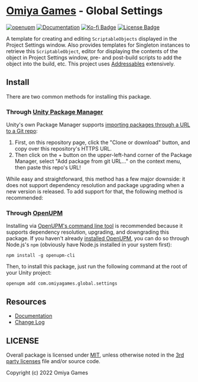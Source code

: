 # [Omiya Games](https://www.omiyagames.com/) - Global Settings

[![openupm](https://img.shields.io/npm/v/com.omiyagames.global.settings?label=openupm&registry_uri=https://package.openupm.com)](https://openupm.com/packages/com.omiyagames.global.settings/) [![Documentation](https://github.com/OmiyaGames/omiya-games-global-settings/workflows/Host%20DocFX%20Documentation/badge.svg)](https://omiyagames.github.io/omiya-games-global-settings/) [![Ko-fi Badge](https://img.shields.io/badge/donate-ko--fi-29abe0.svg?logo=ko-fi)](https://ko-fi.com/I3I51KS8F) [![License Badge](https://img.shields.io/github/license/OmiyaGames/omiya-games-global-settings)](/LICENSE.md) 

A template for creating and editing `ScriptableObjects` displayed in the Project Settings window.  Also provides templates for Singleton instances to retrieve this `ScriptableObject`, editor for displaying the contents of the object in Project Settings window, pre- and post-build scripts to add the object into the build, etc.  This project uses [Addressables](https://docs.unity3d.com/Manual/com.unity.addressables.html) extensively.

## Install

There are two common methods for installing this package.

### Through [Unity Package Manager](https://docs.unity3d.com/Manual/upm-ui-giturl.html)

Unity's own Package Manager supports [importing packages through a URL to a Git repo](https://docs.unity3d.com/Manual/upm-ui-giturl.html):

1. First, on this repository page, click the "Clone or download" button, and copy over this repository's HTTPS URL.  
2. Then click on the + button on the upper-left-hand corner of the Package Manager, select "Add package from git URL..." on the context menu, then paste this repo's URL!

While easy and straightforward, this method has a few major downside: it does not support dependency resolution and package upgrading when a new version is released.  To add support for that, the following method is recommended:

### Through [OpenUPM](https://openupm.com/)

Installing via [OpenUPM's command line tool](https://openupm.com/) is recommended because it supports dependency resolution, upgrading, and downgrading this package.  If you haven't already [installed OpenUPM](https://openupm.com/docs/getting-started.html#installing-openupm-cli), you can do so through Node.js's `npm` (obviously have Node.js installed in your system first):
```
npm install -g openupm-cli
```
Then, to install this package, just run the following command at the root of your Unity project:
```
openupm add com.omiyagames.global.settings
```

## Resources

- [Documentation](https://omiyagames.github.io/omiya-games-global-settings/)
- [Change Log](https://omiyagames.github.io/omiya-games-global-settings/manual/changelog.html)

## LICENSE

Overall package is licensed under [MIT](https://github.com/OmiyaGames/omiya-games-global-settings/blob/main/LICENSE.md), unless otherwise noted in the [3rd party licenses](https://github.com/OmiyaGames/omiya-games-global-settings/blob/main/THIRD%20PARTY%20NOTICES.md) file and/or source code.

Copyright (c) 2022 Omiya Games

